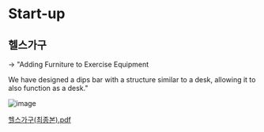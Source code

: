 # Start-up

## 헬스가구

→ "Adding Furniture to Exercise Equipment

We have designed a dips bar with a structure similar to a desk, allowing it to also function as a desk."

![image](https://github.com/gomdolipooh/Start-up/assets/97873333/2323df0a-45f7-4586-ab6a-c582e540952d)


[헬스가구(최종본).pdf](https://github.com/gomdolipooh/Start-up/files/15014585/default.pdf)
